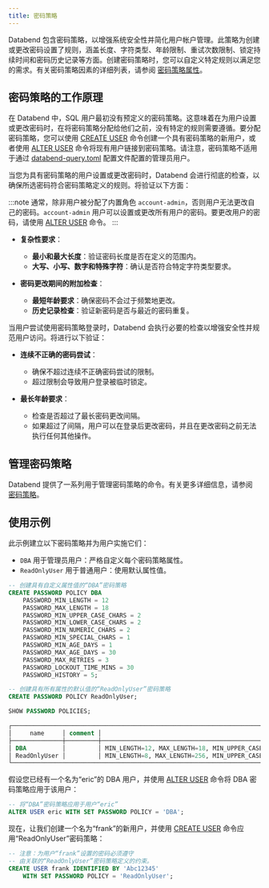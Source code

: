 ```yaml
---
title: 密码策略
---
```


Databend 包含密码策略，以增强系统安全性并简化用户帐户管理。此策略为创建或更改密码设置了规则，涵盖长度、字符类型、年龄限制、重试次数限制、锁定持续时间和密码历史记录等方面。创建密码策略时，您可以自定义特定规则以满足您的需求。有关密码策略因素的详细列表，请参阅 [密码策略属性](/sql/sql-commands/ddl/password-policy/create-password-policy#password-policy-attributes)。

## 密码策略的工作原理

在 Databend 中，SQL 用户最初没有预定义的密码策略。这意味着在为用户设置或更改密码时，在将密码策略分配给他们之前，没有特定的规则需要遵循。要分配密码策略，您可以使用 [CREATE USER](/sql/sql-commands/ddl/user/user-create-user) 命令创建一个具有密码策略的新用户，或者使用 [ALTER USER](/sql/sql-commands/ddl/user/user-alter-user) 命令将现有用户链接到密码策略。请注意，密码策略不适用于通过 [databend-query.toml](https://github.com/databendlabs/databend/blob/main/scripts/distribution/configs/databend-query.toml) 配置文件配置的管理员用户。

当您为具有密码策略的用户设置或更改密码时，Databend 会进行彻底的检查，以确保所选密码符合密码策略定义的规则。将验证以下方面：

:::note
通常，除非用户被分配了内置角色 `account-admin`，否则用户无法更改自己的密码。`account-admin` 用户可以设置或更改所有用户的密码。要更改用户的密码，请使用 [ALTER USER](/sql/sql-commands/ddl/user/user-alter-user) 命令。
:::

- **复杂性要求**：

  - **最小和最大长度**：验证密码长度是否在定义的范围内。
  - **大写、小写、数字和特殊字符**：确认是否符合特定字符类型要求。

- **密码更改期间的附加检查**：
  - **最短年龄要求**：确保密码不会过于频繁地更改。
  - **历史记录检查**：验证新密码是否与最近的密码重复。

当用户尝试使用密码策略登录时，Databend 会执行必要的检查以增强安全性并规范用户访问。将进行以下验证：

- **连续不正确的密码尝试**：

  - 确保不超过连续不正确密码尝试的限制。
  - 超过限制会导致用户登录被临时锁定。

- **最长年龄要求**：
  - 检查是否超过了最长密码更改间隔。
  - 如果超过了间隔，用户可以在登录后更改密码，并且在更改密码之前无法执行任何其他操作。

## 管理密码策略

Databend 提供了一系列用于管理密码策略的命令。有关更多详细信息，请参阅 [密码策略](/sql/sql-commands/ddl/password-policy/)。

## 使用示例

此示例建立以下密码策略并为用户实施它们：

- `DBA` 用于管理员用户：严格自定义每个密码策略属性。
- `ReadOnlyUser` 用于普通用户：使用默认属性值。

```sql
-- 创建具有自定义属性值的“DBA”密码策略
CREATE PASSWORD POLICY DBA
    PASSWORD_MIN_LENGTH = 12
    PASSWORD_MAX_LENGTH = 18
    PASSWORD_MIN_UPPER_CASE_CHARS = 2
    PASSWORD_MIN_LOWER_CASE_CHARS = 2
    PASSWORD_MIN_NUMERIC_CHARS = 2
    PASSWORD_MIN_SPECIAL_CHARS = 1
    PASSWORD_MIN_AGE_DAYS = 1
    PASSWORD_MAX_AGE_DAYS = 30
    PASSWORD_MAX_RETRIES = 3
    PASSWORD_LOCKOUT_TIME_MINS = 30
    PASSWORD_HISTORY = 5;

-- 创建具有所有属性的默认值的“ReadOnlyUser”密码策略
CREATE PASSWORD POLICY ReadOnlyUser;

SHOW PASSWORD POLICIES;

┌──────────────────────────────────────────────────────────────────────────────────────────────────────────────────────────────────────────────────────────────────────────────────────────────────────────────────────────────────┐
│     name     │ comment │                                                                                                 options                                                                                                 │
├──────────────┼─────────┼─────────────────────────────────────────────────────────────────────────────────────────────────────────────────────────────────────────────────────────────────────────────────────────────────────────┤
│ DBA          │         │ MIN_LENGTH=12, MAX_LENGTH=18, MIN_UPPER_CASE_CHARS=2, MIN_LOWER_CASE_CHARS=2, MIN_NUMERIC_CHARS=2, MIN_SPECIAL_CHARS=1, MIN_AGE_DAYS=1, MAX_AGE_DAYS=30, MAX_RETRIES=3, LOCKOUT_TIME_MINS=30, HISTORY=5 │
│ ReadOnlyUser │         │ MIN_LENGTH=8, MAX_LENGTH=256, MIN_UPPER_CASE_CHARS=1, MIN_LOWER_CASE_CHARS=1, MIN_NUMERIC_CHARS=1, MIN_SPECIAL_CHARS=0, MIN_AGE_DAYS=0, MAX_AGE_DAYS=90, MAX_RETRIES=5, LOCKOUT_TIME_MINS=15, HISTORY=0 │
└──────────────────────────────────────────────────────────────────────────────────────────────────────────────────────────────────────────────────────────────────────────────────────────────────────────────────────────────────┘
```

假设您已经有一个名为“eric”的 DBA 用户，并使用 [ALTER USER](/sql/sql-commands/ddl/user/user-alter-user) 命令将 DBA 密码策略应用于该用户：

```sql
-- 将“DBA”密码策略应用于用户“eric”
ALTER USER eric WITH SET PASSWORD POLICY = 'DBA';
```

现在，让我们创建一个名为“frank”的新用户，并使用 [CREATE USER](/sql/sql-commands/ddl/user/user-create-user) 命令应用“ReadOnlyUser”密码策略：

```sql
-- 注意：为用户“frank”设置的密码必须遵守
-- 由关联的“ReadOnlyUser”密码策略定义的约束。
CREATE USER frank IDENTIFIED BY 'Abc12345'
    WITH SET PASSWORD POLICY = 'ReadOnlyUser';
```
